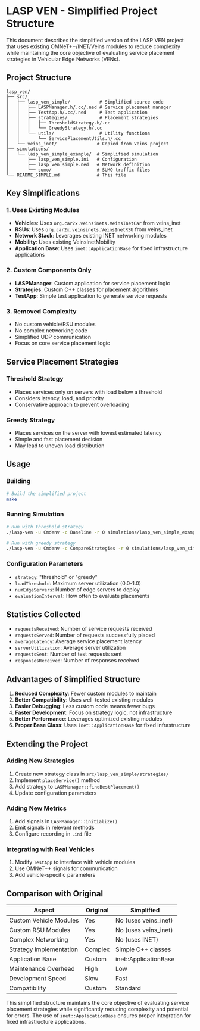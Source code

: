 # LASP VEN - Simplified Project Structure

This document describes the simplified version of the LASP VEN project that uses existing OMNeT++/INET/Veins modules to reduce complexity while maintaining the core objective of evaluating service placement strategies in Vehicular Edge Networks (VENs).

## Project Structure

```
lasp_ven/
├── src/
│   ├── lasp_ven_simple/           # Simplified source code
│   │   ├── LASPManager.h/.cc/.ned # Service placement manager
│   │   ├── TestApp.h/.cc/.ned     # Test application
│   │   ├── strategies/            # Placement strategies
│   │   │   ├── ThresholdStrategy.h/.cc
│   │   │   └── GreedyStrategy.h/.cc
│   │   └── utils/                 # Utility functions
│   │       └── ServicePlacementUtils.h/.cc
│   └── veins_inet/               # Copied from Veins project
├── simulations/
│   └── lasp_ven_simple_example/  # Simplified simulation
│       ├── lasp_ven_simple.ini   # Configuration
│       ├── lasp_ven_simple.ned   # Network definition
│       └── sumo/                 # SUMO traffic files
└── README_SIMPLE.md              # This file
```

## Key Simplifications

### 1. **Uses Existing Modules**
- **Vehicles**: Uses `org.car2x.veinsinets.VeinsInetCar` from veins_inet
- **RSUs**: Uses `org.car2x.veinsinets.VeinsInetRSU` from veins_inet
- **Network Stack**: Leverages existing INET networking modules
- **Mobility**: Uses existing VeinsInetMobility
- **Application Base**: Uses `inet::ApplicationBase` for fixed infrastructure applications

### 2. **Custom Components Only**
- **LASPManager**: Custom application for service placement logic
- **Strategies**: Custom C++ classes for placement algorithms
- **TestApp**: Simple test application to generate service requests

### 3. **Removed Complexity**
- No custom vehicle/RSU modules
- No complex networking code
- Simplified UDP communication
- Focus on core service placement logic

## Service Placement Strategies

### Threshold Strategy
- Places services only on servers with load below a threshold
- Considers latency, load, and priority
- Conservative approach to prevent overloading

### Greedy Strategy
- Places services on the server with lowest estimated latency
- Simple and fast placement decision
- May lead to uneven load distribution

## Usage

### Building
```bash
# Build the simplified project
make
```

### Running Simulation
```bash
# Run with threshold strategy
./lasp-ven -u Cmdenv -c Baseline -r 0 simulations/lasp_ven_simple_example/lasp_ven_simple.ini

# Run with greedy strategy
./lasp-ven -u Cmdenv -c CompareStrategies -r 0 simulations/lasp_ven_simple_example/lasp_ven_simple.ini
```

### Configuration Parameters
- `strategy`: "threshold" or "greedy"
- `loadThreshold`: Maximum server utilization (0.0-1.0)
- `numEdgeServers`: Number of edge servers to deploy
- `evaluationInterval`: How often to evaluate placements

## Statistics Collected
- `requestsReceived`: Number of service requests received
- `requestsServed`: Number of requests successfully placed
- `averageLatency`: Average service placement latency
- `serverUtilization`: Average server utilization
- `requestsSent`: Number of test requests sent
- `responsesReceived`: Number of responses received

## Advantages of Simplified Structure

1. **Reduced Complexity**: Fewer custom modules to maintain
2. **Better Compatibility**: Uses well-tested existing modules
3. **Easier Debugging**: Less custom code means fewer bugs
4. **Faster Development**: Focus on strategy logic, not infrastructure
5. **Better Performance**: Leverages optimized existing modules
6. **Proper Base Class**: Uses `inet::ApplicationBase` for fixed infrastructure

## Extending the Project

### Adding New Strategies
1. Create new strategy class in `src/lasp_ven_simple/strategies/`
2. Implement `placeService()` method
3. Add strategy to `LASPManager::findBestPlacement()`
4. Update configuration parameters

### Adding New Metrics
1. Add signals in `LASPManager::initialize()`
2. Emit signals in relevant methods
3. Configure recording in `.ini` file

### Integrating with Real Vehicles
1. Modify `TestApp` to interface with vehicle modules
2. Use OMNeT++ signals for communication
3. Add vehicle-specific parameters

## Comparison with Original

| Aspect | Original | Simplified |
|--------|----------|------------|
| Custom Vehicle Modules | Yes | No (uses veins_inet) |
| Custom RSU Modules | Yes | No (uses veins_inet) |
| Complex Networking | Yes | No (uses INET) |
| Strategy Implementation | Complex | Simple C++ classes |
| Application Base | Custom | inet::ApplicationBase |
| Maintenance Overhead | High | Low |
| Development Speed | Slow | Fast |
| Compatibility | Custom | Standard |

This simplified structure maintains the core objective of evaluating service placement strategies while significantly reducing complexity and potential for errors. The use of `inet::ApplicationBase` ensures proper integration for fixed infrastructure applications. 